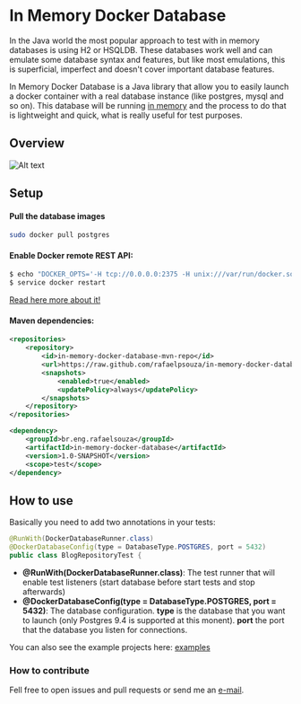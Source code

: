 # In Memory Docker Database


In the Java world the most popular approach to test with in memory databases is using H2 or HSQLDB. These databases work well and can emulate some database syntax and features, but like most emulations, this is superficial, imperfect and doesn't cover important database features.

In Memory Docker Database is a Java library that allow you to easily launch a docker container with a real database instance (like postgres, mysql and so on). This database will be running [in memory][1] and the process to do that is lightweight and quick, what is really useful for test purposes.


## Overview

![Alt text](https://cacoo.com/diagrams/KJIYGq2xh7iCL33h-D6350.png)


## Setup

#### Pull the database images
```sh
sudo docker pull postgres
```


#### Enable Docker remote REST API:
```sh
$ echo "DOCKER_OPTS='-H tcp://0.0.0.0:2375 -H unix:///var/run/docker.sock'" > /etc/default/docker
$ service docker restart
```
[Read here more about it!][2]


#### Maven dependencies:

```xml
<repositories>
	<repository>
    	<id>in-memory-docker-database-mvn-repo</id>
        <url>https://raw.github.com/rafaelpsouza/in-memory-docker-database/mvn-repo/</url>
        <snapshots>
        	<enabled>true</enabled>
          	<updatePolicy>always</updatePolicy>
        </snapshots>
    </repository>
</repositories>
```


```xml
<dependency>
    <groupId>br.eng.rafaelsouza</groupId>
    <artifactId>in-memory-docker-database</artifactId>
    <version>1.0-SNAPSHOT</version>
	<scope>test</scope>
</dependency>
```


## How to use

Basically you need to add two annotations in your tests:

```java
@RunWith(DockerDatabaseRunner.class)
@DockerDatabaseConfig(type = DatabaseType.POSTGRES, port = 5432)
public class BlogRepositoryTest {
```

* **@RunWith(DockerDatabaseRunner.class)**: The test runner that will enable test listeners (start database before start tests and stop afterwards)
* **@DockerDatabaseConfig(type = DatabaseType.POSTGRES, port = 5432)**: The database configuration. **type** is the database that you want to launch (only Postgres 9.4 is supported at this monent). **port** the port that the database you listen for connections.

You can also see the example projects here:
[examples][3]




### How to contribute

Fell free to open issues and pull requests or send me an [e-mail][4]. 



[1]: http://www.martinfowler.com/bliki/InMemoryTestDatabase.html
[2]: http://infoslack.com/devops/exploring-docker-remote-api/
[3]: https://github.com/rafaelpsouza/in-memory-docker-database/tree/master/examples/
[4]: mailto:user@example.com
